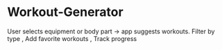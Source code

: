 # Workout-Generator
User selects equipment or body part → app suggests workouts.  Filter by type , Add favorite workouts ,  Track progress 
